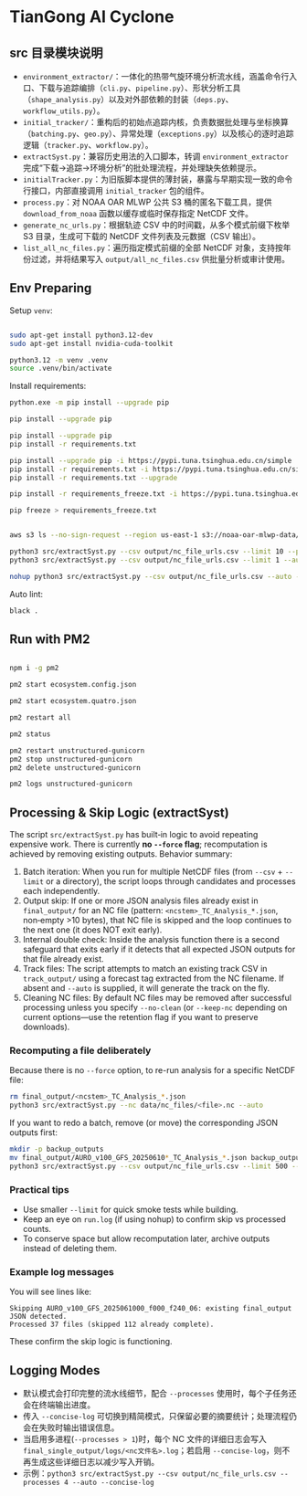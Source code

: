 
# TianGong AI Cyclone

## src 目录模块说明

- `environment_extractor/`：一体化的热带气旋环境分析流水线，涵盖命令行入口、下载与追踪编排（`cli.py`、`pipeline.py`）、形状分析工具（`shape_analysis.py`）以及对外部依赖的封装（`deps.py`、`workflow_utils.py`）。
- `initial_tracker/`：重构后的初始点追踪内核，负责数据批处理与坐标换算（`batching.py`、`geo.py`）、异常处理（`exceptions.py`）以及核心的逐时追踪逻辑（`tracker.py`、`workflow.py`）。
- `extractSyst.py`：兼容历史用法的入口脚本，转调 `environment_extractor` 完成“下载→追踪→环境分析”的批处理流程，并处理缺失依赖提示。
- `initialTracker.py`：为旧版脚本提供的薄封装，暴露与早期实现一致的命令行接口，内部直接调用 `initial_tracker` 包的组件。
- `process.py`：对 NOAA OAR MLWP 公共 S3 桶的匿名下载工具，提供 `download_from_noaa` 函数以缓存或临时保存指定 NetCDF 文件。
- `generate_nc_urls.py`：根据轨迹 CSV 中的时间戳，从多个模式前缀下枚举 S3 目录，生成可下载的 NetCDF 文件列表及元数据（CSV 输出）。
- `list_all_nc_files.py`：遍历指定模式前缀的全部 NetCDF 对象，支持按年份过滤，并将结果写入 `output/all_nc_files.csv` 供批量分析或审计使用。

## Env Preparing

Setup `venv`:

```bash

sudo apt-get install python3.12-dev
sudo apt-get install nvidia-cuda-toolkit

python3.12 -m venv .venv
source .venv/bin/activate
```

Install requirements:

```bash
python.exe -m pip install --upgrade pip

pip install --upgrade pip

pip install --upgrade pip
pip install -r requirements.txt

pip install --upgrade pip -i https://pypi.tuna.tsinghua.edu.cn/simple
pip install -r requirements.txt -i https://pypi.tuna.tsinghua.edu.cn/simple
pip install -r requirements.txt --upgrade

pip install -r requirements_freeze.txt -i https://pypi.tuna.tsinghua.edu.cn/simple

pip freeze > requirements_freeze.txt


aws s3 ls --no-sign-request --region us-east-1 s3://noaa-oar-mlwp-data/

python3 src/extractSyst.py --csv output/nc_file_urls.csv --limit 10 --processes 10 --concise-log --auto > run.log
python3 src/extractSyst.py --csv output/nc_file_urls.csv --limit 1 --auto --no-clean

nohup python3 src/extractSyst.py --csv output/nc_file_urls.csv --auto --processes 15 > run.log 2>&1 &

```

Auto lint:
```bash
black .
```

## Run with PM2

```bash

npm i -g pm2

pm2 start ecosystem.config.json

pm2 start ecosystem.quatro.json

pm2 restart all

pm2 status

pm2 restart unstructured-gunicorn
pm2 stop unstructured-gunicorn
pm2 delete unstructured-gunicorn

pm2 logs unstructured-gunicorn
```

## Processing & Skip Logic (extractSyst)

The script `src/extractSyst.py` has built‑in logic to avoid repeating expensive work. There is currently **no `--force` flag**; recomputation is achieved by removing existing outputs. Behavior summary:

1. Batch iteration: When you run for multiple NetCDF files (from `--csv` + `--limit` or a directory), the script loops through candidates and processes each independently.
2. Output skip: If one or more JSON analysis files already exist in `final_output/` for an NC file (pattern: `<ncstem>_TC_Analysis_*.json`, non‑empty >10 bytes), that NC file is skipped and the loop continues to the next one (it does NOT exit early).
3. Internal double check: Inside the analysis function there is a second safeguard that exits early if it detects that all expected JSON outputs for that file already exist.
4. Track files: The script attempts to match an existing track CSV in `track_output/` using a forecast tag extracted from the NC filename. If absent and `--auto` is supplied, it will generate the track on the fly.
5. Cleaning NC files: By default NC files may be removed after successful processing unless you specify `--no-clean` (or `--keep-nc` depending on current options—use the retention flag if you want to preserve downloads).

### Recomputing a file deliberately
Because there is no `--force` option, to re-run analysis for a specific NetCDF file:

```bash
rm final_output/<ncstem>_TC_Analysis_*.json
python3 src/extractSyst.py --nc data/nc_files/<file>.nc --auto
```

If you want to redo a batch, remove (or move) the corresponding JSON outputs first:

```bash
mkdir -p backup_outputs
mv final_output/AURO_v100_GFS_20250610*_TC_Analysis_*.json backup_outputs/
python3 src/extractSyst.py --csv output/nc_file_urls.csv --limit 500 --auto
```

### Practical tips
- Use smaller `--limit` for quick smoke tests while building.
- Keep an eye on `run.log` (if using nohup) to confirm skip vs processed counts.
- To conserve space but allow recomputation later, archive outputs instead of deleting them.

### Example log messages
You will see lines like:
```
Skipping AURO_v100_GFS_2025061000_f000_f240_06: existing final_output JSON detected.
Processed 37 files (skipped 112 already complete).
```
These confirm the skip logic is functioning.

## Logging Modes

- 默认模式会打印完整的流水线细节，配合 `--processes` 使用时，每个子任务还会在终端输出进度。
- 传入 `--concise-log` 可切换到精简模式，只保留必要的摘要统计；处理流程仍会在失败时输出错误信息。
- 当启用多进程(`--processes > 1`)时，每个 NC 文件的详细日志会写入 `final_single_output/logs/<nc文件名>.log`；若启用 `--concise-log`，则不再生成这些详细日志以减少写入开销。
- 示例：`python3 src/extractSyst.py --csv output/nc_file_urls.csv --processes 4 --auto --concise-log`

